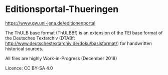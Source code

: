 # Editionsportal-Thueringen
https://www.gw.uni-jena.de/editionenportal

The ThULB base format (ThULBBf) is an extension of the TEI base format of the Deutsches Textarchiv (DTABf: http://www.deutschestextarchiv.de/doku/basisformat/) for handwritten historical sources.

All files are highly Work-in-Progress (December 2018)

Licence: CC BY-SA 4.0
